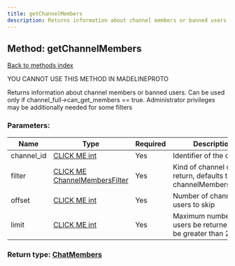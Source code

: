 ```yaml
---
title: getChannelMembers
description: Returns information about channel members or banned users. Can be used only if channel_full->can_get_members == true. Administrator privileges may be additionally needed for some filters
---
```

## Method: getChannelMembers  
[Back to methods index](index.md)


YOU CANNOT USE THIS METHOD IN MADELINEPROTO


Returns information about channel members or banned users. Can be used only if channel_full->can_get_members == true. Administrator privileges may be additionally needed for some filters

### Parameters:

| Name     |    Type       | Required | Description |
|----------|---------------|----------|-------------|
|channel\_id|[CLICK ME int](../types/int.md) | Yes|Identifier of the channel|
|filter|[CLICK ME ChannelMembersFilter](../types/ChannelMembersFilter.md) | Yes|Kind of channel users to return, defaults to channelMembersRecent|
|offset|[CLICK ME int](../types/int.md) | Yes|Number of channel users to skip|
|limit|[CLICK ME int](../types/int.md) | Yes|Maximum number of users be returned, can't be greater than 200|


### Return type: [ChatMembers](../types/ChatMembers.md)

